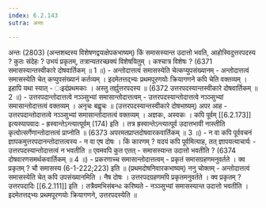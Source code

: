 ```yaml
---
index: 6.2.143
sutra: अन्तः

---
```

 अन्तः (2803) (अन्तशब्दस्य विशेषणद्वयाक्षेपकभाष्यम्) किं समासस्यान्त उदात्तो भवति, आहोस्विदुत्तरपदस्य ? कुतः संदेहः ? उभयं प्रकृतम्, तत्रान्यतरच्छक्यं विशेषयितुम् । कश्चात्र विशेषः ? (6371 समासस्यान्तस्वीकारे दोषवार्तिकम् ॥ 1 ॥) - अन्तोदात्तत्वं समासस्येति चेत्कप्युपसंख्यानम् - अन्तोदात्तत्वं समासस्येति चेत् कप्युपसंख्यानं कर्तव्यम् । इदमेतत्तद्भ्यः प्रथमपूरणयोः क्रियागणने कपि चेति वक्तव्यम् । इहापि यथा स्यात् - ःइदंप्रथमकाः । अस्तु तर्ह्युत्तरपदस्य ॥ (6372 उत्तरपदस्यान्तस्वीकारे दोषवार्तिकम् ॥ 2 ॥) - उत्तरपदान्तोदात्तत्वे नञ्ञ्सुभ्यां समासान्तोदात्तत्वम् - उत्तरपदस्यान्तोदात्तत्वे नञ्ञ्सुभ्यां समासान्तोदात्तत्वं वक्तव्यम् । अनृचः बह्वृचः ॥ (उत्तरपदस्यान्तस्वीकारे दोषभाष्यम्) अपर आह - उत्तरपदान्तोदात्तत्वे नञ्ञ्सुभ्यां समासान्तोदात्तत्वं वक्तव्यम् । अज्ञकः, अस्वकः । कपि पूर्वम् [[6.2.173]] इत्यस्यापवादः - ह्रस्वान्तेऽन्त्यात्पूर्वम् (174) इति । तत्र ह्रस्वान्तेऽन्त्यात्पूर्व उदात्तभावी नास्तीति कृत्वोत्सर्गेणान्तोदात्तत्वं प्राप्नोति ॥ (6373 अपरमतप्राप्तदोषवारकवार्तिकम् ॥ 3 ॥) - न वा कपि पूर्ववचनं ज्ञापकमुत्तरपदानन्तोदात्तत्वस्य - न वा एष दोषः । किं कारणम् ? यदयं कपि पूर्वमित्याह, तत् ज्ञापयत्याचार्यः - उत्तरपदस्यान्तोदात्तत्वं न भवतीति ॥ एवमवपि कुत एतत् - समासस्यान्त उदात्तो भवतीति ? (6374 दोषवारणसमर्थकवार्तिकम् ॥ 4 ॥) - प्रकरणाच्च समासान्तोदात्तत्वम् - प्रकृतं समासग्रहणमनुवर्तते । क्व प्रकृतम् ? चौ समासस्य (6-1-222;223) इति ॥ (प्रथमदोषनिवारकभाष्यम्) ननु चोक्तम् - अन्तोदात्तत्वं समासस्येति चेत् कपि उपसंख्यानमिति । नैष दोषः । उत्तरपदग्रहणमपि प्रकृतमनुवर्तते । क्व प्रकृतम् ? उत्तरपदादिः [[6.2.111]] इति । तत्रैवमभिसंबन्धः करिष्यते - नञ्ञ्सुभ्यां समासस्यान्त उदात्तो भवतीति । इदमेतत्तद्भ्यः प्रथमपूरणयोः क्रियागणने, उत्तरपदस्येति ॥ 